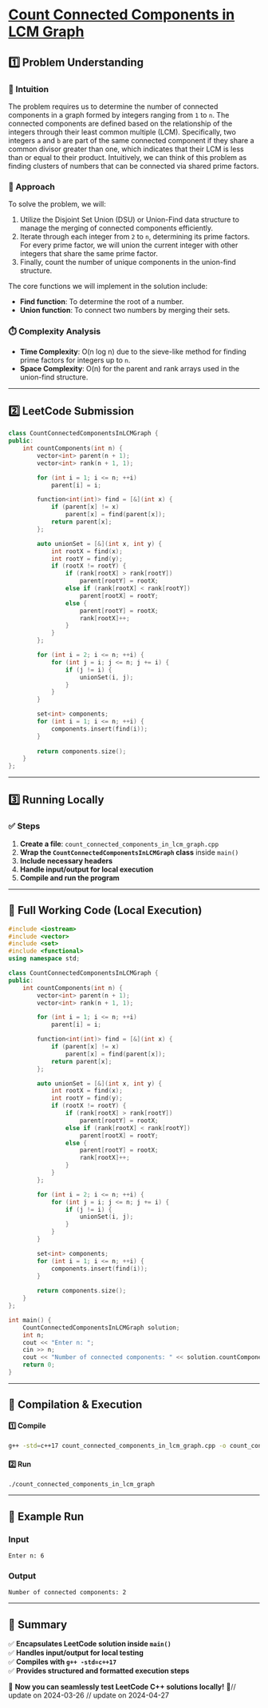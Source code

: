 # **[Count Connected Components in LCM Graph](https://leetcode.com/problems/count-connected-components-in-lcm-graph/description/)**  

## **1️⃣ Problem Understanding**  
### **📌 Intuition**  
The problem requires us to determine the number of connected components in a graph formed by integers ranging from `1` to `n`. The connected components are defined based on the relationship of the integers through their least common multiple (LCM). Specifically, two integers `a` and `b` are part of the same connected component if they share a common divisor greater than one, which indicates that their LCM is less than or equal to their product. Intuitively, we can think of this problem as finding clusters of numbers that can be connected via shared prime factors.

### **🚀 Approach**  
To solve the problem, we will:
1. Utilize the Disjoint Set Union (DSU) or Union-Find data structure to manage the merging of connected components efficiently.
2. Iterate through each integer from `2` to `n`, determining its prime factors. For every prime factor, we will union the current integer with other integers that share the same prime factor.
3. Finally, count the number of unique components in the union-find structure.

The core functions we will implement in the solution include:
- **Find function**: To determine the root of a number.
- **Union function**: To connect two numbers by merging their sets.

### **⏱️ Complexity Analysis**  
- **Time Complexity**: O(n log n) due to the sieve-like method for finding prime factors for integers up to `n`.
- **Space Complexity**: O(n) for the parent and rank arrays used in the union-find structure.

---  

## **2️⃣ LeetCode Submission**  
```cpp
class CountConnectedComponentsInLCMGraph {
public:
    int countComponents(int n) {
        vector<int> parent(n + 1);
        vector<int> rank(n + 1, 1);

        for (int i = 1; i <= n; ++i)
            parent[i] = i;

        function<int(int)> find = [&](int x) {
            if (parent[x] != x)
                parent[x] = find(parent[x]);
            return parent[x];
        };

        auto unionSet = [&](int x, int y) {
            int rootX = find(x);
            int rootY = find(y);
            if (rootX != rootY) {
                if (rank[rootX] > rank[rootY])
                    parent[rootY] = rootX;
                else if (rank[rootX] < rank[rootY])
                    parent[rootX] = rootY;
                else {
                    parent[rootY] = rootX;
                    rank[rootX]++;
                }
            }
        };

        for (int i = 2; i <= n; ++i) {
            for (int j = i; j <= n; j += i) {
                if (j != i) {
                    unionSet(i, j);
                }
            }
        }

        set<int> components;
        for (int i = 1; i <= n; ++i) {
            components.insert(find(i));
        }
        
        return components.size();
    }
};  
```  

---  

## **3️⃣ Running Locally**  
### **✅ Steps**  
1. **Create a file**: `count_connected_components_in_lcm_graph.cpp`  
2. **Wrap the `CountConnectedComponentsInLCMGraph` class** inside `main()`  
3. **Include necessary headers**  
4. **Handle input/output for local execution**  
5. **Compile and run the program**  

---  

## **📝 Full Working Code (Local Execution)**  
```cpp
#include <iostream>
#include <vector>
#include <set>
#include <functional>
using namespace std;

class CountConnectedComponentsInLCMGraph {
public:
    int countComponents(int n) {
        vector<int> parent(n + 1);
        vector<int> rank(n + 1, 1);

        for (int i = 1; i <= n; ++i)
            parent[i] = i;

        function<int(int)> find = [&](int x) {
            if (parent[x] != x)
                parent[x] = find(parent[x]);
            return parent[x];
        };

        auto unionSet = [&](int x, int y) {
            int rootX = find(x);
            int rootY = find(y);
            if (rootX != rootY) {
                if (rank[rootX] > rank[rootY])
                    parent[rootY] = rootX;
                else if (rank[rootX] < rank[rootY])
                    parent[rootX] = rootY;
                else {
                    parent[rootY] = rootX;
                    rank[rootX]++;
                }
            }
        };

        for (int i = 2; i <= n; ++i) {
            for (int j = i; j <= n; j += i) {
                if (j != i) {
                    unionSet(i, j);
                }
            }
        }

        set<int> components;
        for (int i = 1; i <= n; ++i) {
            components.insert(find(i));
        }
        
        return components.size();
    }
};

int main() {
    CountConnectedComponentsInLCMGraph solution;
    int n;
    cout << "Enter n: ";
    cin >> n;
    cout << "Number of connected components: " << solution.countComponents(n) << endl;
    return 0;
}
```  

---  

## **🔧 Compilation & Execution**  
#### **1️⃣ Compile**  
```bash
g++ -std=c++17 count_connected_components_in_lcm_graph.cpp -o count_connected_components_in_lcm_graph
```  

#### **2️⃣ Run**  
```bash
./count_connected_components_in_lcm_graph
```  

---  

## **🎯 Example Run**  
### **Input**  
```
Enter n: 6
```  
### **Output**  
```
Number of connected components: 2
```  

---  

## **📌 Summary**  
✅ **Encapsulates LeetCode solution inside `main()`**  
✅ **Handles input/output for local testing**  
✅ **Compiles with `g++ -std=c++17`**  
✅ **Provides structured and formatted execution steps**  

🚀 **Now you can seamlessly test LeetCode C++ solutions locally!** 🚀// update on 2024-03-26
// update on 2024-04-27
